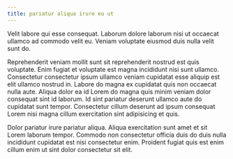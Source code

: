 ```yaml
---
title: pariatur aliqua irure eu ut
---
```


Velit labore qui esse consequat. Laborum dolore laborum nisi ut occaecat ullamco ad commodo velit eu. Veniam voluptate eiusmod duis nulla velit sunt do.

Reprehenderit veniam mollit sunt sit reprehenderit nostrud est quis voluptate. Enim fugiat et voluptate est magna incididunt nisi sunt ullamco. Consectetur consectetur ipsum ullamco veniam cupidatat esse aliquip est elit ullamco nostrud in. Labore do magna ex cupidatat quis non occaecat nulla aute. Aliqua dolor ea id Lorem do magna quis minim veniam dolor consequat sint id laborum. Id sint pariatur deserunt ullamco aute do cupidatat sunt tempor. Consectetur cillum deserunt ad ipsum consequat Lorem nisi magna cillum exercitation sint adipisicing et quis.

Dolor pariatur irure pariatur aliqua. Aliqua exercitation sunt amet et sit Lorem laborum tempor. Commodo non consectetur officia duis do duis nulla incididunt cupidatat est nisi consectetur enim. Proident fugiat quis est enim cillum enim ut sint dolor consectetur sit elit.